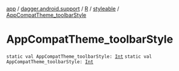 [app](../../../index.md) / [dagger.android.support](../../index.md) / [R](../index.md) / [styleable](index.md) / [AppCompatTheme_toolbarStyle](./-app-compat-theme_toolbar-style.md)

# AppCompatTheme_toolbarStyle

`static val AppCompatTheme_toolbarStyle: `[`Int`](https://kotlinlang.org/api/latest/jvm/stdlib/kotlin/-int/index.html)
`static val AppCompatTheme_toolbarStyle: `[`Int`](https://kotlinlang.org/api/latest/jvm/stdlib/kotlin/-int/index.html)
